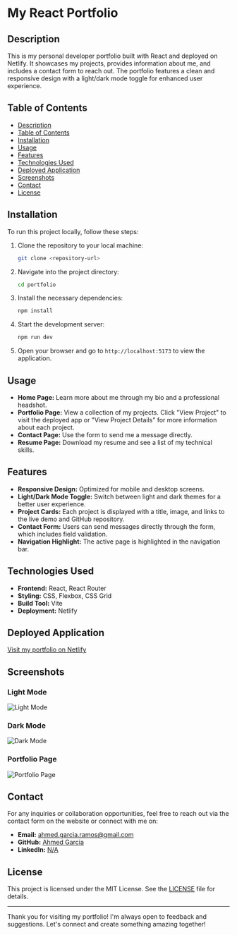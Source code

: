 # My React Portfolio

## Description

This is my personal developer portfolio built with React and deployed on Netlify. It showcases my projects, provides information about me, and includes a contact form to reach out. The portfolio features a clean and responsive design with a light/dark mode toggle for enhanced user experience.

## Table of Contents

- [Description](#description)
- [Table of Contents](#table-of-contents)
- [Installation](#installation)
- [Usage](#usage)
- [Features](#features)
- [Technologies Used](#technologies-used)
- [Deployed Application](#deployed-application)
- [Screenshots](#screenshots)
- [Contact](#contact)
- [License](#license)

## Installation

To run this project locally, follow these steps:

1. Clone the repository to your local machine:

    ```bash
    git clone <repository-url>
    ```

2. Navigate into the project directory:

    ```bash
    cd portfolio
    ```

3. Install the necessary dependencies:

    ```bash
    npm install
    ```

4. Start the development server:

    ```bash
    npm run dev
    ```

5. Open your browser and go to `http://localhost:5173` to view the application.

## Usage

- **Home Page:** Learn more about me through my bio and a professional headshot.
- **Portfolio Page:** View a collection of my projects. Click "View Project" to visit the deployed app or "View Project Details" for more information about each project.
- **Contact Page:** Use the form to send me a message directly.
- **Resume Page:** Download my resume and see a list of my technical skills.

## Features

- **Responsive Design:** Optimized for mobile and desktop screens.
- **Light/Dark Mode Toggle:** Switch between light and dark themes for a better user experience.
- **Project Cards:** Each project is displayed with a title, image, and links to the live demo and GitHub repository.
- **Contact Form:** Users can send messages directly through the form, which includes field validation.
- **Navigation Highlight:** The active page is highlighted in the navigation bar.

## Technologies Used

- **Frontend:** React, React Router
- **Styling:** CSS, Flexbox, CSS Grid
- **Build Tool:** Vite
- **Deployment:** Netlify

## Deployed Application

[Visit my portfolio on Netlify](https://your-portfolio-link.netlify.app/)

## Screenshots

### Light Mode

![Light Mode](./screenshots/light-mode.png)

### Dark Mode

![Dark Mode](./screenshots/dark-mode.png)

### Portfolio Page

![Portfolio Page](./screenshots/portfolio-page.png)

## Contact

For any inquiries or collaboration opportunities, feel free to reach out via the contact form on the website or connect with me on:

- **Email:** [ahmed.garcia.ramos@gmail.com](mailto:ahmed.garcia.ramos@gmail.com)
- **GitHub:** [Ahmed Garcia](https://github.com/AhmedGarcia)
- **LinkedIn:** [N/A](https://linkedin.com/in/your-linkedin-profile)

## License

This project is licensed under the MIT License. See the [LICENSE](./LICENSE) file for details.

---

Thank you for visiting my portfolio! I'm always open to feedback and suggestions. Let's connect and create something amazing together!
